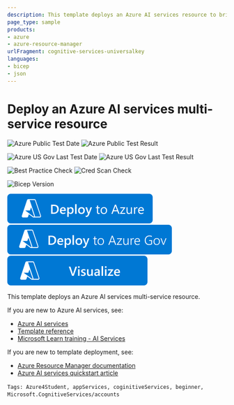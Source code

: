 ```yaml
---
description: This template deploys an Azure AI services resource to bring AI within reach of every developer without requiring machine learning expertise. All it takes is an API call to embed the ability to see, hear, speak, search, understand, and accelerate decision-making into your apps.
page_type: sample
products:
- azure
- azure-resource-manager
urlFragment: cognitive-services-universalkey
languages:
- bicep
- json
---
```

# Deploy an Azure AI services multi-service resource

![Azure Public Test Date](https://azurequickstartsservice.blob.core.windows.net/badges/quickstarts/microsoft.cognitiveservices/cognitive-services-universalkey/PublicLastTestDate.svg)
![Azure Public Test Result](https://azurequickstartsservice.blob.core.windows.net/badges/quickstarts/microsoft.cognitiveservices/cognitive-services-universalkey/PublicDeployment.svg)

![Azure US Gov Last Test Date](https://azurequickstartsservice.blob.core.windows.net/badges/quickstarts/microsoft.cognitiveservices/cognitive-services-universalkey/FairfaxLastTestDate.svg)
![Azure US Gov Last Test Result](https://azurequickstartsservice.blob.core.windows.net/badges/quickstarts/microsoft.cognitiveservices/cognitive-services-universalkey/FairfaxDeployment.svg)

![Best Practice Check](https://azurequickstartsservice.blob.core.windows.net/badges/quickstarts/microsoft.cognitiveservices/cognitive-services-universalkey/BestPracticeResult.svg)
![Cred Scan Check](https://azurequickstartsservice.blob.core.windows.net/badges/quickstarts/microsoft.cognitiveservices/cognitive-services-universalkey/CredScanResult.svg)

![Bicep Version](https://azurequickstartsservice.blob.core.windows.net/badges/quickstarts/microsoft.cognitiveservices/cognitive-services-universalkey/BicepVersion.svg)

[![Deploy To Azure](https://raw.githubusercontent.com/Azure/azure-quickstart-templates/master/1-CONTRIBUTION-GUIDE/images/deploytoazure.svg?sanitize=true)](https://portal.azure.com/#create/Microsoft.Template/uri/https%3A%2F%2Fraw.githubusercontent.com%2FAzure%2Fazure-quickstart-templates%2Fmaster%2Fquickstarts%2Fmicrosoft.cognitiveservices%2Fcognitive-services-universalkey%2Fazuredeploy.json)
[![Deploy To Azure US Gov](https://raw.githubusercontent.com/Azure/azure-quickstart-templates/master/1-CONTRIBUTION-GUIDE/images/deploytoazuregov.svg?sanitize=true)](https://portal.azure.us/#create/Microsoft.Template/uri/https%3A%2F%2Fraw.githubusercontent.com%2FAzure%2Fazure-quickstart-templates%2Fmaster%2Fquickstarts%2Fmicrosoft.cognitiveservices%2Fcognitive-services-universalkey%2Fazuredeploy.json)
[![Visualize](https://raw.githubusercontent.com/Azure/azure-quickstart-templates/master/1-CONTRIBUTION-GUIDE/images/visualizebutton.svg?sanitize=true)](http://armviz.io/#/?load=https%3A%2F%2Fraw.githubusercontent.com%2FAzure%2Fazure-quickstart-templates%2Fmaster%2Fquickstarts%2Fmicrosoft.cognitiveservices%2Fcognitive-services-universalkey%2Fazuredeploy.json)

This template deploys an Azure AI services multi-service resource.

If you are new to Azure AI services, see:

- [Azure AI services](https://learn.microsoft.com/azure/ai-services/)
- [Template reference](https://learn.microsoft.com/azure/templates/microsoft.cognitiveservices/2017-04-18/accounts)
- [Microsoft Learn training - AI Services](https://learn.microsoft.com/learn/browse/?term=ai%20services)

If you are new to template deployment, see:

- [Azure Resource Manager documentation](https://learn.microsoft.com/azure/azure-resource-manager/)
- [Azure AI services quickstart article](https://learn.microsoft.com/azure/cognitive-services/resource-manager-template)

`Tags: Azure4Student, appServices, coginitiveServices, beginner, Microsoft.CognitiveServices/accounts`
